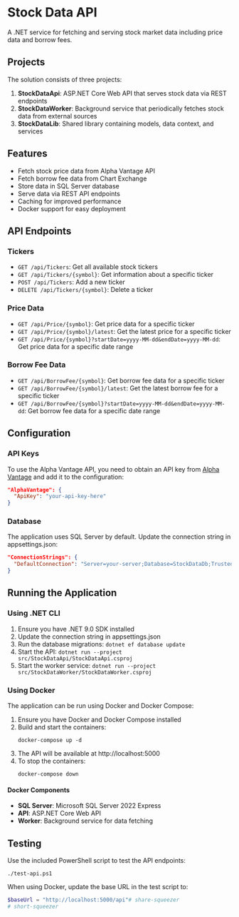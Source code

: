 # Stock Data API

A .NET service for fetching and serving stock market data including price data and borrow fees.

## Projects

The solution consists of three projects:

1. **StockDataApi**: ASP.NET Core Web API that serves stock data via REST endpoints
2. **StockDataWorker**: Background service that periodically fetches stock data from external sources
3. **StockDataLib**: Shared library containing models, data context, and services

## Features

- Fetch stock price data from Alpha Vantage API
- Fetch borrow fee data from Chart Exchange
- Store data in SQL Server database
- Serve data via REST API endpoints
- Caching for improved performance
- Docker support for easy deployment

## API Endpoints

### Tickers

- `GET /api/Tickers`: Get all available stock tickers
- `GET /api/Tickers/{symbol}`: Get information about a specific ticker
- `POST /api/Tickers`: Add a new ticker
- `DELETE /api/Tickers/{symbol}`: Delete a ticker

### Price Data

- `GET /api/Price/{symbol}`: Get price data for a specific ticker
- `GET /api/Price/{symbol}/latest`: Get the latest price for a specific ticker
- `GET /api/Price/{symbol}?startDate=yyyy-MM-dd&endDate=yyyy-MM-dd`: Get price data for a specific date range

### Borrow Fee Data

- `GET /api/BorrowFee/{symbol}`: Get borrow fee data for a specific ticker
- `GET /api/BorrowFee/{symbol}/latest`: Get the latest borrow fee for a specific ticker
- `GET /api/BorrowFee/{symbol}?startDate=yyyy-MM-dd&endDate=yyyy-MM-dd`: Get borrow fee data for a specific date range

## Configuration

### API Keys

To use the Alpha Vantage API, you need to obtain an API key from [Alpha Vantage](https://www.alphavantage.co/support/#api-key) and add it to the configuration:

```json
"AlphaVantage": {
  "ApiKey": "your-api-key-here"
}
```

### Database

The application uses SQL Server by default. Update the connection string in appsettings.json:

```json
"ConnectionStrings": {
  "DefaultConnection": "Server=your-server;Database=StockDataDb;Trusted_Connection=True;MultipleActiveResultSets=true"
}
```

## Running the Application

### Using .NET CLI

1. Ensure you have .NET 9.0 SDK installed
2. Update the connection string in appsettings.json
3. Run the database migrations: `dotnet ef database update`
4. Start the API: `dotnet run --project src/StockDataApi/StockDataApi.csproj`
5. Start the worker service: `dotnet run --project src/StockDataWorker/StockDataWorker.csproj`

### Using Docker

The application can be run using Docker and Docker Compose:

1. Ensure you have Docker and Docker Compose installed
2. Build and start the containers:
   ```
   docker-compose up -d
   ```
3. The API will be available at http://localhost:5000
4. To stop the containers:
   ```
   docker-compose down
   ```

#### Docker Components

- **SQL Server**: Microsoft SQL Server 2022 Express
- **API**: ASP.NET Core Web API
- **Worker**: Background service for data fetching

## Testing

Use the included PowerShell script to test the API endpoints:

```
./test-api.ps1
```

When using Docker, update the base URL in the test script to:
```powershell
$baseUrl = "http://localhost:5000/api"# share-squeezer
# short-squeezer
